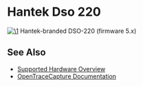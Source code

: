 # Hantek Dso 220

[![\1](../../assets/hardware/general/\2)](./File:Hantek_DSO-220_Back.jpg.html)
[](./File:Hantek_DSO-220_Back.jpg.html "Enlarge")
Hantek-branded DSO-220 (firmware 5.x)

## See Also
- [Supported Hardware Overview](../supported-hardware.md)
- [OpenTraceCapture Documentation](../../opentracecapture/overview.md)
